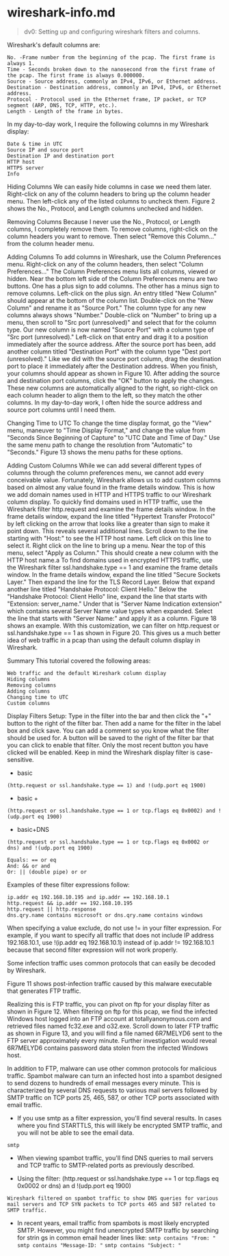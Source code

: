 # wireshark-info.md

> dv0: Setting up and configuring wireshark filters and columns.

Wireshark's default columns are:

    No. -Frame number from the beginning of the pcap. The first frame is always 1.
    Time - Seconds broken down to the nanosecond from the first frame of the pcap. The first frame is always 0.000000.
    Source - Source address, commonly an IPv4, IPv6, or Ethernet address.
    Destination - Destination address, commonly an IPv4, IPv6, or Ethernet address.
    Protocol - Protocol used in the Ethernet frame, IP packet, or TCP segment (ARP, DNS, TCP, HTTP, etc.).
    Length - Length of the frame in bytes.


In my day-to-day work, I require the following columns in my Wireshark display:

    Date & time in UTC
    Source IP and source port
    Destination IP and destination port
    HTTP host
    HTTPS server
    Info

Hiding Columns
We can easily hide columns in case we need them later. Right-click on any of the column headers to bring up the column header menu. Then left-click any of the listed columns to uncheck them. Figure 2 shows the No., Protocol, and Length columns unchecked and hidden.


Removing Columns
Because I never use the No., Protocol, or Length columns, I completely remove them. To remove columns, right-click on the column headers you want to remove. Then select "Remove this Column..." from the column header menu.


Adding Columns
To add columns in Wireshark, use the Column Preferences menu. Right-click on any of the column headers, then select "Column Preferences..."
The Column Preferences menu lists all columns, viewed or hidden. Near the bottom left side of the Column Preferences menu are two buttons. One has a plus sign to add columns. The other has a minus sign to remove columns. Left-click on the plus sign. An entry titled "New Column" should appear at the bottom of the column list.
Double-click on the "New Column" and rename it as "Source Port." The column type for any new columns always shows "Number." Double-click on "Number" to bring up a menu, then scroll to "Src port (unresolved)" and select that for the column type.
Our new column is now named "Source Port" with a column type of "Src port (unresolved)." Left-click on that entry and drag it to a position immediately after the source address.
After the source port has been, add another column titled "Destination Port" with the column type "Dest port (unresolved)."
Like we did with the source port column, drag the destination port to place it immediately after the Destination address.  When you finish, your columns should appear as shown in Figure 10.
After adding the source and destination port columns, click the "OK" button to apply the changes. These new columns are automatically aligned to the right, so right-click on each column header to align them to the left, so they match the other columns.
In my day-to-day work, I often hide the source address and source port columns until I need them.



Changing Time to UTC
To change the time display format, go the "View" menu, maneuver to "Time Display Format," and change the value from "Seconds Since Beginning of Capture" to "UTC Date and Time of Day." Use the same menu path to change the resolution from "Automatic" to "Seconds." Figure 13 shows the menu paths for these options.



Adding Custom Columns
While we can add several different types of columns through the column preferences menu, we cannot add every conceivable value. Fortunately, Wireshark allows us to add custom columns based on almost any value found in the frame details window. This is how we add domain names used in HTTP and HTTPS traffic to our Wireshark column display.
To quickly find domains used in HTTP traffic, use the Wireshark filter http.request and examine the frame details window.
In the frame details window, expand the line titled "Hypertext Transfer Protocol" by left clicking on the arrow that looks like a greater than sign to make it point down. This reveals several additional lines. Scroll down to the line starting with "Host:" to see the HTTP host name. Left click on this line to select it. Right click on the line to bring up a menu. Near the top of this menu, select "Apply as Column." This should create a new column with the HTTP host name.a
To find domains used in encrypted HTTPS traffic, use the Wireshark filter ssl.handshake.type == 1 and examine the frame details window.
In the frame details window, expand the line titled "Secure Sockets Layer." Then expand the line for the TLS Record Layer. Below that expand another line titled "Handshake Protocol: Client Hello."
Below the "Handshake Protocol: Client Hello" line, expand the line that starts with "Extension: server_name." Under that is "Server Name Indication extension" which contains several Server Name value types when expanded. Select the line that starts with "Server Name:" and apply it as a column. Figure 18 shows an example.
With this customization, we can filter on http.request or ssl.handshake.type == 1 as shown in Figure 20. This gives us a much better idea of web traffic in a pcap than using the default column display in Wireshark.



Summary
This tutorial covered the following areas:

    Web traffic and the default Wireshark column display
    Hiding columns
    Removing columns
    Adding columns
    Changing time to UTC
    Custom columns





Display Filters Setup:
Type in the filter into the bar and then click the "+" button to the right of the filter bar.
Then add a name for the filter in the label box and click save.
You can add a comment so you know what the filter should be used for.
A button will be saved to the right of the filter bar that you can click to enable that filter. Only the most recent button you have clicked will be enabled.
Keep in mind the Wireshark display filter is case-sensitive.

- basic

`(http.request or ssl.handshake.type == 1) and !(udp.port eq 1900)`

- basic +

`(http.request or ssl.handshake.type == 1 or tcp.flags eq 0x0002) and !(udp.port eq 1900)`

- basic+DNS

`(http.request or ssl.handshake.type == 1 or tcp.flags eq 0x0002 or dns) and !(udp.port eq 1900)`






    Equals: == or eq
    And: && or and
    Or: || (double pipe) or or

Examples of these filter expressions follow:

    ip.addr eq 192.168.10.195 and ip.addr == 192.168.10.1
    http.request && ip.addr == 192.168.10.195
    http.request || http.response
    dns.qry.name contains microsoft or dns.qry.name contains windows

When specifying a value exclude, do not use != in your filter expression. For example, if you want to specify all traffic that does not include IP address 192.168.10.1, use !(ip.addr eq 192.168.10.1) instead of ip.addr != 192.168.10.1 because that second filter expression will not work properly.



Some infection traffic uses common protocols that can easily be decoded by Wireshark.

Figure 11 shows post-infection traffic caused by this malware executable that generates FTP traffic.

Realizing this is FTP traffic, you can pivot on ftp for your display filter as shown in Figure 12. When filtering on ftp for this pcap, we find the infected Windows host logged into an FTP account at totallyanonymous.com and retrieved files named fc32.exe and o32.exe. Scroll down to later FTP traffic as shown in Figure 13, and you will find a file named 6R7MELYD6 sent to the FTP server approximately every minute. Further investigation would reveal 6R7MELYD6 contains password data stolen from the infected Windows host.


In addition to FTP, malware can use other common protocols for malicious traffic. Spambot malware can turn an infected host into a spambot designed to send dozens to hundreds of email messages every minute. This is characterized by several DNS requests to various mail servers followed by SMTP traffic on TCP ports 25, 465, 587, or other TCP ports associated with email traffic.

- If you use smtp as a filter expression, you'll find several results. In cases where you find STARTTLS, this will likely be encrypted SMTP traffic, and you will not be able to see the email data.

`smtp`

- When viewing spambot traffic, you'll find DNS queries to mail servers and TCP traffic to SMTP-related ports as previously described.

- Using the filter: (http.request or ssl.handshake.type == 1 or tcp.flags eq 0x0002 or dns) an    d !(udp.port eq 1900)

`Wireshark filtered on spambot traffic to show DNS queries for various mail servers and TCP SYN packets to TCP ports 465 and 587 related to SMTP traffic.`

- In recent years, email traffic from spambots is most likely encrypted SMTP.  However, you might find unencrypted SMTP traffic by searching for strin
gs in common email header lines like:
`smtp contains "From: "`
`smtp contains "Message-ID: "`
`smtp contains "Subject: "`

